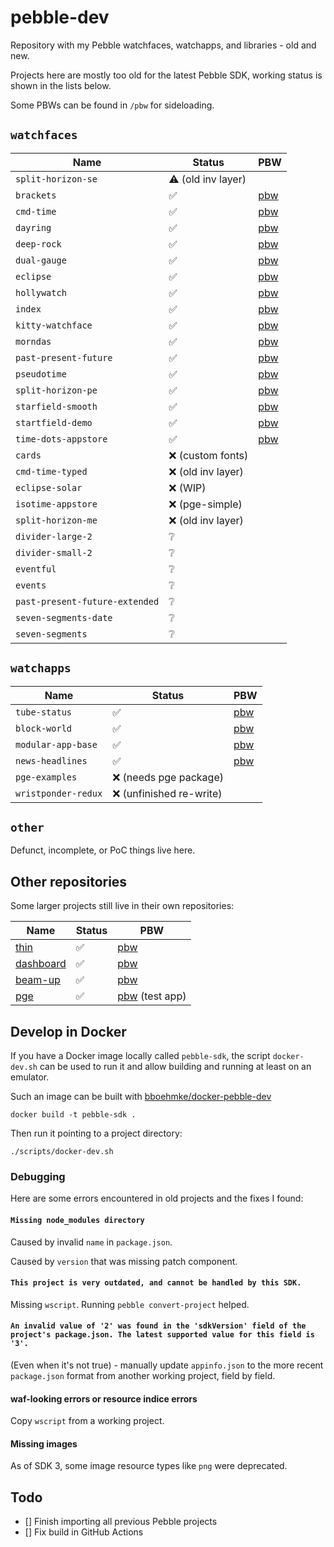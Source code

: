 # pebble-dev

Repository with my Pebble watchfaces, watchapps, and libraries - old and new.

Projects here are mostly too old for the latest Pebble SDK, working status is
shown in the lists below.

Some PBWs can be found in `/pbw` for sideloading.

## `watchfaces`

| Name                           | Status             | PBW                                |
|--------------------------------|--------------------|------------------------------------|
| `split-horizon-se`             | ⚠️ (old inv layer) |                                    |
| `brackets`                     | ✅                  | [pbw](pbw/brackets.pbw)            |
| `cmd-time`                     | ✅                  | [pbw](pbw/cmd-time.pbw)            |
| `dayring`                      | ✅                  | [pbw](pbw/dayring.pbw)             |
| `deep-rock`                    | ✅                  | [pbw](pbw/deep-rock.pbw)           |
| `dual-gauge`                   | ✅                  | [pbw](pbw/dual-gauge.pbw)          |
| `eclipse`                      | ✅                  | [pbw](pbw/eclipse.pbw)             |
| `hollywatch`                   | ✅                  | [pbw](pbw/hollywatch.pbw)          |
| `index`                        | ✅                  | [pbw](pbw/index.pbw)               |
| `kitty-watchface`              | ✅                  | [pbw](pbw/kitty-watchface.pbw)     |
| `morndas`                      | ✅                  | [pbw](pbw/morndas.pbw)             |
| `past-present-future`          | ✅                  | [pbw](pbw/past-present-future.pbw) |
| `pseudotime`                   | ✅                  | [pbw](pbw/pseudotime.pbw)          |
| `split-horizon-pe`             | ✅                  | [pbw](pbw/split-horizon-pe.pbw)    |
| `starfield-smooth`             | ✅                  | [pbw](pbw/starfield-smooth.pbw)    |
| `startfield-demo`              | ✅                  | [pbw](pbw/starfield-demo.pbw)      |
| `time-dots-appstore`           | ✅                  | [pbw](pbw/time-dots-appstore.pbw)  |
| `cards`                        | ❌ (custom fonts)   |                                    |
| `cmd-time-typed`               | ❌ (old inv layer)  |                                    |
| `eclipse-solar`                | ❌ (WIP)            |                                    |
| `isotime-appstore`             | ❌ (pge-simple)     |                                    |
| `split-horizon-me`             | ❌ (old inv layer)  |                                    |
| `divider-large-2`              | ❔                  |                                    |
| `divider-small-2`              | ❔                  |                                    |
| `eventful`                     | ❔                  |                                    |
| `events`                       | ❔                  |                                    |
| `past-present-future-extended` | ❔                  |                                    |
| `seven-segments-date`          | ❔                  |                                    |
| `seven-segments`               | ❔                  |                                    |

## `watchapps`

| Name                | Status                  | PBW                             |
|---------------------|-------------------------|---------------------------------|
| `tube-status`       | ✅                       | [pbw](pbw/tube-status.pbw)      |
| `block-world`       | ✅                       | [pbw](pbw/block-world.pbw)      |
| `modular-app-base`  | ✅                       | [pbw](pbw/modular-app-base.pbw) |
| `news-headlines`    | ✅                       | [pbw](pbw/news-headlines.pbw)   |
| `pge-examples`      | ❌ (needs pge package)   |                                 |
| `wristponder-redux` | ❌ (unfinished re-write) |                                 |

## `other`

Defunct, incomplete, or PoC things live here.

## Other repositories

Some larger projects still live in their own repositories:

| Name                                                | Status | PBW                           |
|-----------------------------------------------------|--------|-------------------------------|
| [thin](https://github.com/C-D-Lewis/thin)           | ✅      | [pbw](pbw/thin.pbw)           |
| [dashboard](https://github.com/C-D-Lewis/dashboard) | ✅      | [pbw](pbw/dashboard.pbw)      |
| [beam-up](https://github.com/C-D-Lewis/beam-up)     | ✅      | [pbw](pbw/beam-up.pbw)        |
| [pge](https://github.com/C-D-Lewis/pge)             | ✅      | [pbw](pbw/pge.pbw) (test app) |

## Develop in Docker

If you have a Docker image locally called `pebble-sdk`, the script
`docker-dev.sh` can be used to run it and allow building and running at least on
an emulator.

Such an image can be built with
[bboehmke/docker-pebble-dev](https://github.com/bboehmke/docker-pebble-dev)

```
docker build -t pebble-sdk .
```

Then run it pointing to a project directory:

```
./scripts/docker-dev.sh
```

### Debugging

Here are some errors encountered in old projects and the fixes I found:

#### `Missing node_modules directory`

Caused by invalid `name` in `package.json`.

Caused by `version` that was missing patch component.

#### `This project is very outdated, and cannot be handled by this SDK.`

Missing `wscript`. Running `pebble convert-project` helped.

#### `An invalid value of '2' was found in the 'sdkVersion' field of the project's package.json. The latest supported value for this field is '3'.`

(Even when it's not true) - manually update `appinfo.json` to the more recent `package.json` format from another working project, field by field.

#### waf-looking errors or resource indice errors

Copy `wscript` from a working project.

#### Missing images

As of SDK 3, some image resource types like `png` were deprecated.

## Todo

- [] Finish importing all previous Pebble projects
- [] Fix build in GitHub Actions

